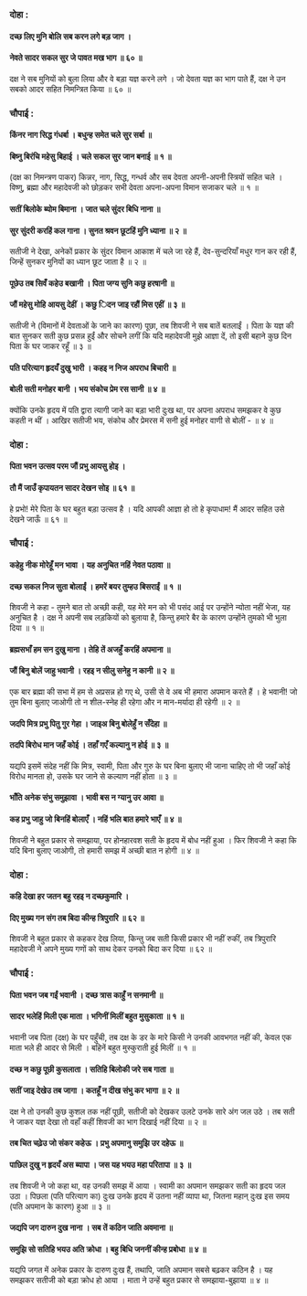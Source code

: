 ### दोहा :

#### दच्छ लिए मुनि बोलि सब करन लगे बड़ जाग ।
#### नेवते सादर सकल सुर जे पावत मख भाग ॥ ६० ॥

दक्ष ने सब मुनियों को बुला लिया और वे बड़ा यज्ञ करने लगे । जो देवता यज्ञ का भाग पाते हैं, दक्ष ने उन सबको आदर सहित निमन्त्रित किया ॥ ६० ॥

### चौपाई :

#### किंनर नाग सिद्ध गंधर्बा । बधुन्ह समेत चले सुर सर्बा ॥
#### बिष्नु बिरंचि महेसु बिहाई । चले सकल सुर जान बनाई ॥ १ ॥

(दक्ष का निमन्त्रण पाकर) किन्नर, नाग, सिद्ध, गन्धर्व और सब देवता अपनी-अपनी स्त्रियों सहित चले । विष्णु, ब्रह्मा और महादेवजी को छोड़कर सभी देवता अपना-अपना विमान सजाकर चले ॥ १ ॥

#### सतीं बिलोके ब्योम बिमाना । जात चले सुंदर बिधि नाना ॥
#### सुर सुंदरी करहिं कल गाना । सुनत श्रवन छूटहिं मुनि ध्याना ॥ २ ॥

सतीजी ने देखा, अनेकों प्रकार के सुंदर विमान आकाश में चले जा रहे हैं, देव-सुन्दरियाँ मधुर गान कर रही हैं, जिन्हें सुनकर मुनियों का ध्यान छूट जाता है ॥ २ ॥

#### पूछेउ तब सिवँ कहेउ बखानी । पिता जग्य सुनि कछु हरषानी ॥
#### जौं महेसु मोहि आयसु देहीं । कछु ‍िदन जाइ रहौं मिस एहीं ॥ ३ ॥

सतीजी ने (विमानों में देवताओं के जाने का कारण) पूछा, तब शिवजी ने सब बातें बतलाईं । पिता के यज्ञ की बात सुनकर सती कुछ प्रसन्न हुईं और सोचने लगीं कि यदि महादेवजी मुझे आज्ञा दें, तो इसी बहाने कुछ दिन पिता के घर जाकर रहूँ ॥ ३ ॥

#### पति परित्याग हृदयँ दुखु भारी । कहइ न निज अपराध बिचारी ॥
#### बोली सती मनोहर बानी । भय संकोच प्रेम रस सानी ॥ ४ ॥

क्योंकि उनके हृदय में पति द्वारा त्यागी जाने का बड़ा भारी दुःख था, पर अपना अपराध समझकर वे कुछ कहती न थीं । आखिर सतीजी भय, संकोच और प्रेमरस में सनी हुई मनोहर वाणी से बोलीं -  ॥ ४ ॥

### दोहा :

#### पिता भवन उत्सव परम जौं प्रभु आयसु होइ ।
#### तौ मैं जाउँ कृपायतन सादर देखन सोइ ॥ ६१ ॥

हे प्रभो! मेरे पिता के घर बहुत बड़ा उत्सव है । यदि आपकी आज्ञा हो तो हे कृपाधाम! मैं आदर सहित उसे देखने जाऊँ ॥ ६१ ॥

### चौपाई :

#### कहेहु नीक मोरेहूँ मन भावा । यह अनुचित नहिं नेवत पठावा ॥
#### दच्छ सकल निज सुता बोलाईं । हमरें बयर तुम्हउ बिसराईं ॥ १ ॥

शिवजी ने कहा - तुमने बात तो अच्छी कही, यह मेरे मन को भी पसंद आई पर उन्होंने न्योता नहीं भेजा, यह अनुचित है । दक्ष ने अपनी सब लड़कियों को बुलाया है, किन्तु हमारे बैर के कारण उन्होंने तुमको भी भुला दिया ॥ १ ॥

#### ब्रह्मसभाँ हम सन दुखु माना । तेहि तें अजहुँ करहिं अपमाना ॥
#### जौं बिनु बोलें जाहु भवानी । रहइ न सीलु सनेहु न कानी ॥ २ ॥

एक बार ब्रह्मा की सभा में हम से अप्रसन्न हो गए थे, उसी से वे अब भी हमारा अपमान करते हैं । हे भवानी! जो तुम बिना बुलाए जाओगी तो न शील-स्नेह ही रहेगा और न मान-मर्यादा ही रहेगी ॥ २ ॥

#### जदपि मित्र प्रभु पितु गुर गेहा । जाइअ बिनु बोलेहुँ न सँदेहा ॥
#### तदपि बिरोध मान जहँ कोई । तहाँ गएँ कल्यानु न होई ॥ ३ ॥

यद्यपि इसमें संदेह नहीं कि मित्र, स्वामी, पिता और गुरु के घर बिना बुलाए भी जाना चाहिए तो भी जहाँ कोई विरोध मानता हो, उसके घर जाने से कल्याण नहीं होता ॥ ३ ॥

#### भाँति अनेक संभु समुझावा । भावी बस न ग्यानु उर आवा ॥
#### कह प्रभु जाहु जो बिनहिं बोलाएँ । नहिं भलि बात हमारे भाएँ ॥ ४ ॥

शिवजी ने बहुत प्रकार से समझाया, पर होनहारवश सती के हृदय में बोध नहीं हुआ । फिर शिवजी ने कहा कि यदि बिना बुलाए जाओगी, तो हमारी समझ में अच्छी बात न होगी ॥ ४ ॥

### दोहा :

#### कहि देखा हर जतन बहु रहइ न दच्छकुमारि ।
#### दिए मुख्य गन संग तब बिदा कीन्ह त्रिपुरारि ॥ ६२ ॥

शिवजी ने बहुत प्रकार से कहकर देख लिया, किन्तु जब सती किसी प्रकार भी नहीं रुकीं, तब त्रिपुरारि महादेवजी ने अपने मुख्य गणों को साथ देकर उनको बिदा कर दिया ॥ ६२ ॥

### चौपाई :

#### पिता भवन जब गईं भवानी । दच्छ त्रास काहुँ न सनमानी ॥
#### सादर भलेहिं मिली एक माता । भगिनीं मिलीं बहुत मुसुकाता ॥ १ ॥

भवानी जब पिता (दक्ष) के घर पहुँची, तब दक्ष के डर के मारे किसी ने उनकी आवभगत नहीं की, केवल एक माता भले ही आदर से मिली । बहिनें बहुत मुस्कुराती हुई मिलीं ॥ १ ॥

#### दच्छ न कछु पूछी कुसलाता । सतिहि बिलोकी जरे सब गाता ॥
#### सतीं जाइ देखेउ तब जागा । कतहूँ न दीख संभु कर भागा ॥ २ ॥

दक्ष ने तो उनकी कुछ कुशल तक नहीं पूछी, सतीजी को देखकर उलटे उनके सारे अंग जल उठे । तब सती ने जाकर यज्ञ देखा तो वहाँ कहीं शिवजी का भाग दिखाई नहीं दिया ॥ २ ॥

#### तब चित चढ़ेउ जो संकर कहेऊ । प्रभु अपमानु समुझि उर दहेऊ ॥
#### पाछिल दुखु न हृदयँ अस ब्यापा । जस यह भयउ महा परितापा ॥ ३ ॥

तब शिवजी ने जो कहा था, वह उनकी समझ में आया । स्वामी का अपमान समझकर सती का हृदय जल उठा । पिछला (पति परित्याग का) दुःख उनके हृदय में उतना नहीं व्यापा था, जितना महान् दुःख इस समय (पति अपमान के कारण) हुआ ॥ ३ ॥

#### जद्यपि जग दारुन दुख नाना । सब तें कठिन जाति अवमाना ॥
#### समुझि सो सतिहि भयउ अति क्रोधा । बहु बिधि जननीं कीन्ह प्रबोधा ॥ ४ ॥

यद्यपि जगत में अनेक प्रकार के दारुण दुःख हैं, तथापि, जाति अपमान सबसे बढ़कर कठिन है । यह समझकर सतीजी को बड़ा क्रोध हो आया । माता ने उन्हें बहुत प्रकार से समझाया-बुझाया ॥ ४ ॥